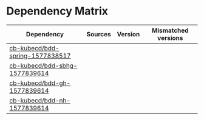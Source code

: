 # Dependency Matrix

Dependency | Sources | Version | Mismatched versions
---------- | ------- | ------- | -------------------
[cb-kubecd/bdd-spring-1577838517](https://github.com/cb-kubecd/bdd-spring-1577838517.git) |  | []() | 
[cb-kubecd/bdd-sbhg-1577839614](https://github.com/cb-kubecd/bdd-sbhg-1577839614.git) |  | []() | 
[cb-kubecd/bdd-gh-1577839614](https://github.com/cb-kubecd/bdd-gh-1577839614.git) |  | []() | 
[cb-kubecd/bdd-nh-1577839614](https://github.com/cb-kubecd/bdd-nh-1577839614.git) |  | []() | 
